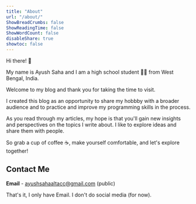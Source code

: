 ```yaml
---
title: "About"
url: "/about/"
ShowBreadCrumbs: false
ShowReadingTime: false
ShowWordCount: false
disableShare: true
showtoc: false
---
```


Hi there! 👋

My name is Ayush Saha and I am a high school student 👨‍🎓 from West Bengal, India.

Welcome to my blog and thank you for taking the time to visit.

I created this blog as an opportunity to share my hobbby with a broader audience and to practice and improve my programming skills in the process.

As you read through my articles, my hope is that you'll gain new insights and perspectives on the topics I write about. I like to explore ideas and share them with people.

So grab a cup of coffee ☕, make yourself comfortable, and let's explore together!

## Contact Me

**Email** - ayushsahaaltacc@gmail.com (public)

That's it, I only have Email. I don't do social media (for now).
